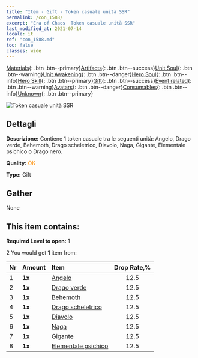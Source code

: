 ```yaml
---
title: "Item - Gift - Token casuale unità SSR"
permalink: /con_1588/
excerpt: "Era of Chaos  Token casuale unità SSR"
last_modified_at: 2021-07-14
locale: it
ref: "con_1588.md"
toc: false
classes: wide
---
```

 [Materials](/ItemsIT/){: .btn .btn--primary}[Artifacts](/ItemsIT/Artifacts/){: .btn .btn--success}[Unit Soul](/ItemsIT/UnitSoul/){: .btn .btn--warning}[Unit Awakening](/ItemsIT/UnitAwakening/){: .btn .btn--danger}[Hero Soul](/ItemsIT/HeroSoul/){: .btn .btn--info}[Hero Skill](/ItemsIT/HeroSkill/){: .btn .btn--primary}[Gift](/ItemsIT/Gift/){: .btn .btn--success}[Event related](/ItemsIT/Events/){: .btn .btn--warning}[Avatars](/ItemsIT/Avatars/){: .btn .btn--danger}[Consumables](/ItemsIT/Consumables/){: .btn .btn--info}[Unknown](/ItemsIT/Unknown/){: .btn .btn--primary}

 ![Token casuale unità SSR](/images/t/i_907200.png)

## Dettagli
 **Descrizione:** Contiene 1 token casuale tra le seguenti unità: Angelo, Drago verde, Behemoth, Drago scheletrico, Diavolo, Naga, Gigante, Elementale psichico o Drago nero.

 **Quality:** <span style="color: #FF8C00">OK</span>

 **Type:** Gift

## Gather

  None

## This item contains:

 **Required Level to open:** 1

 2 You would get **1** item  from:

  | Nr | Amount |     Item    | Drop Rate,% |
  |:---|:-------|:------------|:---------:|
  | 1 |  **1x** | [Angelo](/ItemsIT/unt_196/) | 12.5 | 
  | 2 |  **1x** | [Drago verde](/ItemsIT/unt_205/) | 12.5 | 
  | 3 |  **1x** | [Behemoth](/ItemsIT/unt_223/) | 12.5 | 
  | 4 |  **1x** | [Drago scheletrico](/ItemsIT/unt_214/) | 12.5 | 
  | 5 |  **1x** | [Diavolo](/ItemsIT/unt_232/) | 12.5 | 
  | 6 |  **1x** | [Naga](/ItemsIT/unt_240/) | 12.5 | 
  | 7 |  **1x** | [Gigante](/ItemsIT/unt_241/) | 12.5 | 
  | 8 |  **1x** | [Elementale psichico](/ItemsIT/unt_267/) | 12.5 | 
